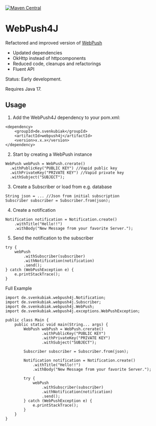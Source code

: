 [![Maven Central](https://maven-badges.herokuapp.com/maven-central/de.svenkubiak/webpush4j/badge.svg)](https://maven-badges.herokuapp.com/maven-central/de.svenkubiak/webpish4j)

WebPush4J
================

Refactored and improved version of [WebPush](https://github.com/web-push-libs/webpush-java)

- Updated dependencies
- OkHttp instead of httpcomponents
- Reduced code, cleanups and refactorings
- Fluent API

Status: Early development.

Requires Java 17.

Usage
------------------

1. Add the WebPush4J dependency to your pom.xml:

```
<dependency>
    <groupId>de.svenkubiak</groupId>
    <artifactId>webpush4j</artifactId>
    <version>x.x.x</version>
</dependency>
```

2. Start by creating a WebPush instance

```
WebPush webPush = WebPush.crerate()
  .withPublicKey("PUBLIC KEY") //Vapid public key
  .withPrivateKey("PRIVATE KEY") //Vapid private key
  .withSubject("SUBJECT");
```	

3. Create a Subscriber or load from e.g. database

```
String json = ... //Json from initial subscription
Subscriber subscriber = Subscriber.from(json);
```	

4. Create a notification

```
Notification notification = Notification.create()
    .withTitle("Hello!!")
    .withBody("New Message from your favorite Server.");
```	

5. Send the notification to the subscriber

```
try {
    webPush
        .withSubscriber(subscriber)
        .withNotification(notification)
        .send();
} catch (WebPushException e) {
    e.printStackTrace();
}
```	

Full Example

```
import de.svenkubiak.webpush4j.Notification;
import de.svenkubiak.webpush4j.Subscriber;
import de.svenkubiak.webpush4j.WebPush;
import de.svenkubiak.webpush4j.exceptions.WebPushException;

public class Main {
    public static void main(String... args) {
        WebPush webPush = WebPush.crerate()
                .withPublicKey("PUBLIC KEY")
                .withPrivateKey("PRIVATE KEY")
                .withSubject("SUBJECT");
        
        Subscriber subscriber = Subscriber.from(json);
                
        Notification notification = Notification.create()
            .withTitle("Hello!!")
            .withBody("New Message from your favorite Server.");
        
        try {
            webPush
                .withSubscriber(subscriber)
                .withNotification(notification)
                .send();
        } catch (WebPushException e) {
            e.printStackTrace();
        }
    }
}

```	